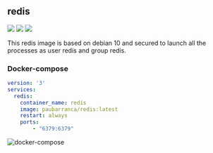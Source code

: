 redis
-------------
![](https://img.shields.io/docker/cloud/automated/paubarranca/debian-apache-php) ![](https://img.shields.io/docker/pulls/paubarranca/debian-apache-php) ![](https://img.shields.io/docker/cloud/build/paubarranca/debian-apache-php)

This redis image is based on debian 10 and secured to launch all the processes as user redis and group redis.

### Docker-compose
```yaml
version: '3'
services:
  redis:
    container_name: redis
    image: paubarranca/redis:latest
    restart: always
    ports:
        - "6379:6379"
```

![docker-compose](https://user-images.githubusercontent.com/49031072/64709154-14d2b380-d4b6-11e9-8613-ee343a9e4cce.png)